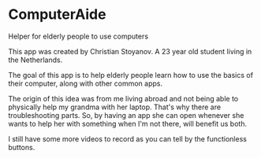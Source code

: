 # ComputerAide
Helper for elderly people to use computers

This app was created by Christian Stoyanov. A 23 year old student living in the Netherlands.

The goal of this app is to help elderly people learn how to use the basics of their computer,
along with other common apps.

The origin of this idea was from me living abroad and not being able to physically help my
grandma with her laptop. That's why there are troubleshooting parts. So, by having an app she
can open whenever she wants to help her with something when I'm not there, will benefit us both.

I still have some more videos to record as you can tell by the functionless buttons.

